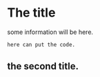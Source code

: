 # The title

some information will be here.

```cmd
here can put the code.
```

## the second title.
